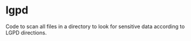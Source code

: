 # lgpd
Code to scan all files in a directory to look for sensitive data according to LGPD directions.
